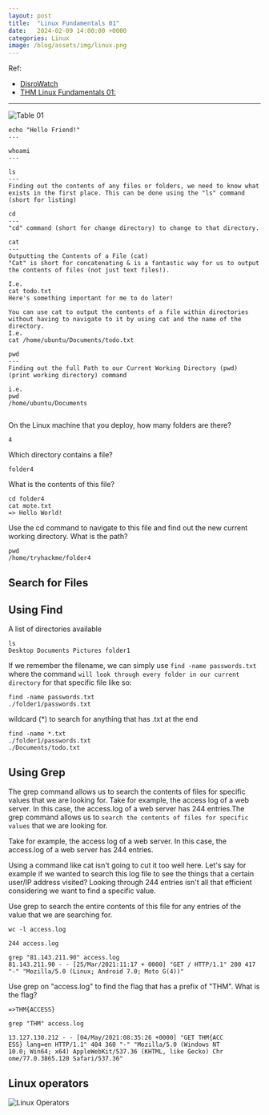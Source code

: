 ```yaml
---
layout: post
title:  "Linux Fundamentals 01"
date:   2024-02-09 14:00:00 +0000
categories: Linux
image: /blog/assets/img/linux.png
---
```

Ref: 
- [DisroWatch](https://distrowatch.com/dwres.php?resource=major "Link")
- [THM Linux Fundamentals 01:](https://tryhackme.com/room/linuxfundamentalspart1)

---

![Table 01]({{site.baseurl}}/assets/img/linux-cmd01.png)
```
echo "Hello Friend!"
---
```
```
whoami
---
```
```
ls
---
Finding out the contents of any files or folders, we need to know what exists in the first place. This can be done using the "ls" command (short for listing)
```
```
cd 
---
"cd" command (short for change directory) to change to that directory.
```
```
cat
---
Outputting the Contents of a File (cat)
"Cat" is short for concatenating & is a fantastic way for us to output the contents of files (not just text files!).

I.e. 
cat todo.txt
Here's something important for me to do later!

You can use cat to output the contents of a file within directories without having to navigate to it by using cat and the name of the directory. 
I.e. 
cat /home/ubuntu/Documents/todo.txt

```
```
pwd
---
Finding out the full Path to our Current Working Directory (pwd)
(print working directory) command 

i.e.
pwd
/home/ubuntu/Documents


```

On the Linux machine that you deploy, how many folders are there?
```
4
```

Which directory contains a file? 
```
folder4
```
What is the contents of this file?
```
cd folder4
cat mote.txt
=> Hello World!
```
Use the cd command to navigate to this file and find out the new current working directory. What is the path?
```
pwd
/home/tryhackme/folder4
```

Search for Files
---

Using Find
---
A list of directories available
```
ls
Desktop Documents Pictures folder1
```
If we remember the filename, we can simply use ```find -name passwords.txt```
 where the command ```will look through every folder in our current directory``` for that specific file like so:
```
find -name passwords.txt
./folder1/passwords.txt
```
wildcard (*) to search for anything that has .txt at the end
```
find -name *.txt
./folder1/passwords.txt
./Documents/todo.txt
```

Using Grep
---
The grep command allows us to search the contents of files for specific values that we are looking for.
Take for example, the access log of a web server. 
In this case, the access.log of a web server has 244 entries.The grep command allows us to ```search the contents of files for specific values``` that we are looking for.

Take for example, the access log of a web server. 
In this case, the access.log of a web server has 244 entries.

Using a command like cat isn't going to cut it too well here. 
Let's say for example if we wanted to search this log file to see the things that a certain user/IP address visited? 
Looking through 244 entries isn't all that efficient considering we want to find a specific value.

Use grep to search the entire contents of this file for any entries of the value that we are searching for.


```
wc -l access.log

244 access.log
```
```
grep "81.143.211.90" access.log
81.143.211.90 - - [25/Mar/2021:11:17 + 0000] "GET / HTTP/1.1" 200 417 "-" "Mozilla/5.0 (Linux; Android 7.0; Moto G(4))"
```

Use grep on "access.log" to find the flag that has a prefix of "THM". What is the flag?
```
=>THM{ACCESS}

grep "THM" access.log

13.127.130.212 - - [04/May/2021:08:35:26 +0000] "GET THM{ACC
ESS} lang=en HTTP/1.1" 404 360 "-" "Mozilla/5.0 (Windows NT 
10.0; Win64; x64) AppleWebKit/537.36 (KHTML, like Gecko) Chr
ome/77.0.3865.120 Safari/537.36"

```

Linux operators
---

![Linux Operators]({{site.baseurl}}/assets/img/linux-cmd02.png)



